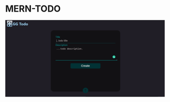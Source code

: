 # MERN-TODO



![alt text](https://github.com/garkgodwin/MERN-TODO/blob/master/samples/image1.png?raw=true)
